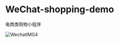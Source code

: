 # WeChat-shopping-demo
电商类购物小程序

![WechatIMG4](https://user-images.githubusercontent.com/17757466/82534570-f01bf900-9b77-11ea-9cd8-c14fbdaffc10.jpeg)
